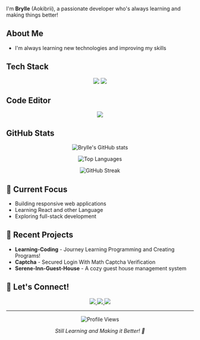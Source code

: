 
I'm **Brylle** (Aokibrii), a passionate developer who's always learning and making things better! 

## About Me
-  I'm always learning new technologies and improving my skills


## Tech Stack

<p align="center">
  <img src="https://skillicons.dev/icons?i=react,html,css,js,php,python,discordjs" />
  <img src="https://skillicons.dev/icons?i=nodejs,mongodb,express,vite,git,mysql,npm" />
</p>

## Code Editor
<p align="center">
   <img src="https://skillicons.dev/icons?i=vscode" />
</p>

## GitHub Stats

<p align="center">
  <img src="https://github-readme-stats.vercel.app/api?username=Aokibrii&show_icons=true&theme=dark&hide_border=true&count_private=true" alt="Brylle's GitHub stats" />
</p>

<p align="center">
  <img src="https://github-readme-stats.vercel.app/api/top-langs/?username=Aokibrii&layout=compact&theme=dark&hide_border=true" alt="Top Languages" />
</p>

<p align="center">
  <img src="https://github-readme-streak-stats.herokuapp.com/?user=Aokibrii&theme=dark&hide_border=true" alt="GitHub Streak" />
</p>

## 🎯 Current Focus
- Building responsive web applications
- Learning React and other Language
- Exploring full-stack development


## 🚀 Recent Projects
- **Learning-Coding** - Journey Learning Programming and Creating Programs!
- **Captcha** - Secured Login With Math Captcha Verification
- **Serene-Inn-Guest-House** - A cozy guest house management system


## 🤝 Let's Connect!

<p align="center">
  <a href="mailto:bryanpalay119@gmail.com">
    <img src="https://img.shields.io/badge/Email-bryanpalay119@gmail.com-red?style=for-the-badge&logo=gmail" />
  </a>
  <a href="https://github.com/Aokibrii">
    <img src="https://img.shields.io/badge/GitHub-Aokibrii-black?style=for-the-badge&logo=github" />
  </a>
  <a href="https://discord.gg/YjJFt7dUWJ">
     <img src="https://img.shields.io/badge/Discord-Aokibrii-navyblue?style=for-the-badge&logo=discord" />
  </a>
</p>

---

<p align="center">
  <img src="https://komarev.com/ghpvc/?username=Aokibrii&color=blue&style=flat-square&label=Profile+Views" alt="Profile Views" />
</p>

<p align="center">
  <i>Still Learning and Making it Better! 💪</i>
</p>
